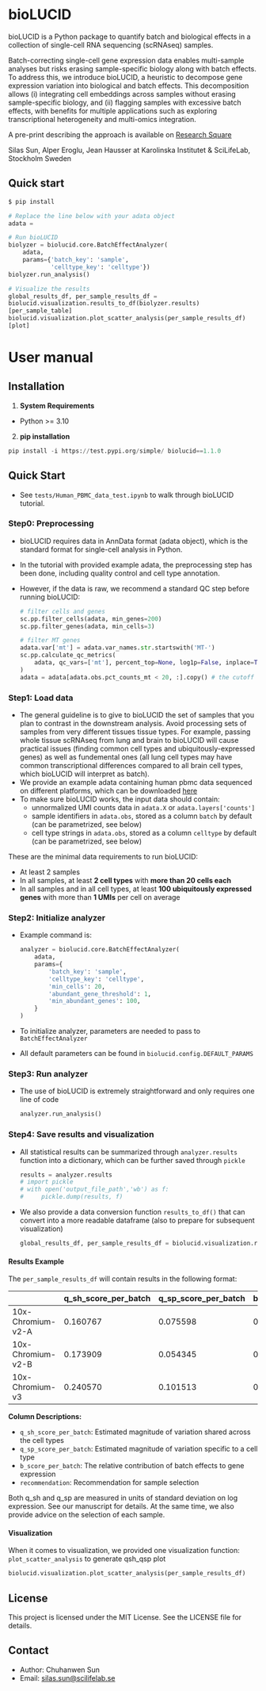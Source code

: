 # bioLUCID

bioLUCID is a Python package to quantify batch and biological effects in a collection of single-cell RNA sequencing (scRNAseq) samples.

Batch-correcting single-cell gene expression data enables multi-sample analyses but risks erasing sample-specific biology along with batch effects. To address this, we introduce bioLUCID, a heuristic to decompose gene expression variation into biological and batch effects. This decomposition allows (i) integrating cell embeddings across samples without erasing sample-specific biology, and (ii) flagging samples with excessive batch effects, with benefits for multiple applications such as exploring transcriptional heterogeneity and multi-omics integration.

A pre-print describing the approach is available on [Research Square](https://www.researchsquare.com/article/rs-7290456/v1)

Silas Sun, Alper Eroglu, Jean Hausser at Karolinska Institutet & SciLifeLab, Stockholm Sweden

## Quick start

```python
$ pip install
```

```python
# Replace the line below with your adata object
adata =

# Run bioLUCID
biolyzer = biolucid.core.BatchEffectAnalyzer(
    adata,
    params={'batch_key': 'sample',
            'celltype_key': 'celltype'})
biolyzer.run_analysis()

# Visualize the results
global_results_df, per_sample_results_df =
biolucid.visualization.results_to_df(biolyzer.results)
[per_sample_table]
biolucid.visualization.plot_scatter_analysis(per_sample_results_df)
[plot] 
```


# User manual

## Installation

1. **System Requirements**

- Python >= 3.10

2. **pip installation**

```python
pip install -i https://test.pypi.org/simple/ biolucid==1.1.0
```

## Quick Start

- See `tests/Human_PBMC_data_test.ipynb` to walk through bioLUCID tutorial.

### Step0: Preprocessing

- bioLUCID requires data in AnnData format (adata object), which is the standard format for single-cell analysis in Python.

- In the tutorial with provided example adata, the preprocessing step has been done, including quality control and cell type annotation. 

- However, if the data is raw, we recommend a standard QC step before running bioLUCID:

  ```python
  # filter cells and genes
  sc.pp.filter_cells(adata, min_genes=200)
  sc.pp.filter_genes(adata, min_cells=3)
  
  # filter MT genes
  adata.var['mt'] = adata.var_names.str.startswith('MT-')
  sc.pp.calculate_qc_metrics(
      adata, qc_vars=['mt'], percent_top=None, log1p=False, inplace=True
  )
  adata = adata[adata.obs.pct_counts_mt < 20, :].copy() # the cutoff can be modified
  ```

### Step1: Load data

- The general guideline is to give to bioLUCID the set of samples that you plan to contrast in the downstream analysis. Avoid processing sets of samples from very different tissues tissue types. For example, passing whole tissue scRNAseq from lung and brain to bioLUCID will cause practical issues (finding common cell types and ubiquitously-expressed genes) as well as fundemental ones (all lung cell types may have common transcriptional differences compared to all brain cell types, which bioLUCID will interpret as batch).
- We provide an example adata containing human pbmc data sequenced on different platforms, which can be downloaded [here](https://drive.google.com/file/d/1-Uuve3sndENFDuVdSm4Ltb3Lnee7LUl8/view?usp=sharing)
- To make sure bioLUCID works, the input data should contain:
  - unnormalized UMI counts data in `adata.X` or `adata.layers['counts']`
  - sample identifiers in `adata.obs`, stored as a column `batch` by default (can be parametrized, see below)
  - cell type strings in `adata.obs`, stored as a column `celltype` by default (can be parametrized, see below)

These are the minimal data requirements to run bioLUCID:
- At least 2 samples
- In all samples, at least **2 cell types** with **more than 20 cells each**
- In all samples and in all cell types, at least **100 ubiquitously expressed genes** with more than **1 UMIs** per cell on average

### Step2: Initialize analyzer

- Example command is:

  ```python
  analyzer = biolucid.core.BatchEffectAnalyzer(
      adata,
      params={
          'batch_key': 'sample',         
          'celltype_key': 'celltype',
          'min_cells': 20,
          'abundant_gene_threshold': 1,
          'min_abundant_genes': 100,
      }
  )
  ```

- To initialize analyzer, parameters are needed to pass to `BatchEffectAnalyzer`

- All default parameters can be found in `biolucid.config.DEFAULT_PARAMS`

### Step3: Run analyzer

- The use of bioLUCID is extremely straightforward and only requires one line of code

  ```python
  analyzer.run_analysis()
  ```

### Step4: Save results and visualization

- All statistical results can be summarized through `analyzer.results` function into a dictionary, which can be further saved through `pickle`

  ```python
  results = analyzer.results
  # import pickle
  # with open('output_file_path','wb') as f:
  #     pickle.dump(results, f)
  ```

- We also provide a data conversion function `results_to_df()` that can convert into a more readable dataframe (also to prepare for subsequent visualization)

  ```python
  global_results_df, per_sample_results_df = biolucid.visualization.results_to_df(results)
  ```

#### Results Example

The `per_sample_results_df` will contain results in the following format:

|  | q_sh_score_per_batch | q_sp_score_per_batch | b_score_per_batch | recommendation |
|--------|---------------------|---------------------|------------------|----------------|
| 10x-Chromium-v2-A | 0.160767 | 0.075598 | 0.818920 | Drop |
| 10x-Chromium-v2-B | 0.173909 | 0.054345 | 0.911036 | Drop |
| 10x-Chromium-v3 | 0.240570 | 0.101513 | 0.848854 | Drop |

**Column Descriptions:**
- `q_sh_score_per_batch`: Estimated magnitude of variation shared across the cell types
- `q_sp_score_per_batch`: Estimated magnitude of variation specific to a cell type
- `b_score_per_batch`: The relative contribution of batch effects to gene expression
- `recommendation`: Recommendation for sample selection

Both q_sh and q_sp are measured in units of standard deviation on log expression. See our manuscript for details. At the same time, we also provide advice on the selection of each sample.

#### Visualization

When it comes to visualization, we provided one visualization function: `plot_scatter_analysis` to generate qsh_qsp plot

```python
biolucid.visualization.plot_scatter_analysis(per_sample_results_df)
```

## License

This project is licensed under the MIT License. See the LICENSE file for details.

## Contact

- Author: Chuhanwen Sun
- Email: [silas.sun@scilifelab.se](mailto:silas.sun@scilifelab.se)
